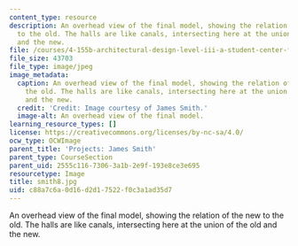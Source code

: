 ```yaml
---
content_type: resource
description: An overhead view of the final model, showing the relation of the new
  to the old. The halls are like canals, intersecting here at the union of the old
  and the new.
file: /courses/4-155b-architectural-design-level-iii-a-student-center-for-mit-fall-2004/c88a7c6a0d16d2d17522f0c3a1ad35d7_smith8.jpg
file_size: 43703
file_type: image/jpeg
image_metadata:
  caption: An overhead view of the final model, showing the relation of the new to
    the old. The halls are like canals, intersecting here at the union of the old
    and the new.
  credit: 'Credit: Image courtesy of James Smith.'
  image-alt: An overhead view of the final model.
learning_resource_types: []
license: https://creativecommons.org/licenses/by-nc-sa/4.0/
ocw_type: OCWImage
parent_title: 'Projects: James Smith'
parent_type: CourseSection
parent_uid: 2555c116-7306-3a1b-2e9f-193e8ce3e695
resourcetype: Image
title: smith8.jpg
uid: c88a7c6a-0d16-d2d1-7522-f0c3a1ad35d7
---
```

An overhead view of the final model, showing the relation of the new to the old. The halls are like canals, intersecting here at the union of the old and the new.